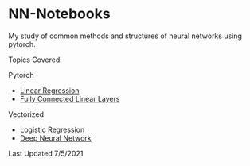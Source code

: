 # NN-Notebooks

My study of common methods and structures of neural networks using pytorch.

Topics Covered:

Pytorch
- [Linear Regression](https://nbviewer.jupyter.org/github/RobbiePlata/NN-Notebooks/blob/master/Linear%20Regression/Linear%20Regression.ipynb)
- [Fully Connected Linear Layers](https://nbviewer.jupyter.org/github/RobbiePlata/NN-Notebooks/blob/master/NN%20Fully%20Connected/Basic%20NN.ipynb)

Vectorized
- [Logistic Regression](https://nbviewer.jupyter.org/github/RobbiePlata/NN-Notebooks/blob/master/Vectorized/Logistic%20Regression/Logistic%20Regression.ipynb)
- [Deep Neural Network](https://nbviewer.jupyter.org/github/RobbiePlata/NN-Notebooks/blob/master/Vectorized/Deep%20Neural%20Network/Neural%20Network%20with%20L-layers.ipynb)

Last Updated 7/5/2021
